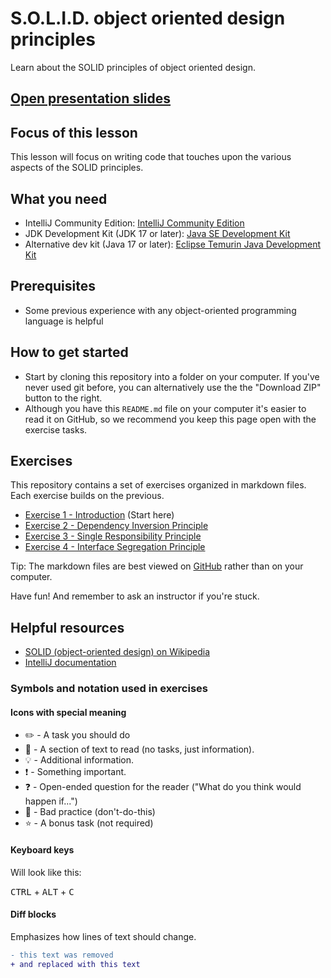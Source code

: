 # S.O.L.I.D. object oriented design principles

Learn about the SOLID principles of object oriented design.

## [Open presentation slides](https://docs.google.com/presentation/d/1BJy5pEQvM_G4ilvFAK0CJVBC3rZnN_0PIeRrnYN-gaw/)

## Focus of this lesson

This lesson will focus on writing code that touches upon the various aspects of the SOLID principles.

## What you need

- IntelliJ Community Edition: [IntelliJ Community Edition](https://www.jetbrains.com/idea/download/)
- JDK Development Kit (JDK 17 or later): [Java SE Development Kit](https://www.oracle.com/java/technologies/downloads/)
- Alternative dev kit (Java 17 or later): [Eclipse Temurin Java Development Kit](https://adoptium.net/)

## Prerequisites

- Some previous experience with any object-oriented programming language is helpful

## How to get started

- Start by cloning this repository into a folder on your computer. If you've never used git before, you can alternatively use the the "Download ZIP" button to the right.
- Although you have this `README.md` file on your computer it's easier to read it on GitHub, so we recommend you keep this page open with the exercise tasks.

## Exercises

This repository contains a set of exercises organized in markdown files. Each exercise builds on the previous.

- [Exercise 1 - Introduction](./exercise-1/README.md) (Start here)
- [Exercise 2 - Dependency Inversion Principle](./exercise-2/README.md)
- [Exercise 3 - Single Responsibility Principle](./exercise-3/README.md)
- [Exercise 4 - Interface Segregation Principle](./exercise-4/README.md)

Tip: The markdown files are best viewed on [GitHub](https://github.com/nerdschoolbergen/solid) rather than on your computer.

Have fun! And remember to ask an instructor if you're stuck.

## Helpful resources

- [SOLID (object-oriented design) on Wikipedia](https://en.wikipedia.org/wiki/SOLID_(object-oriented_design))
- [IntelliJ documentation](https://www.jetbrains.com/idea/documentation/)

### Symbols and notation used in exercises

#### Icons with special meaning

- :pencil2: - A task you should do
- :book: - A section of text to read (no tasks, just information).
- :bulb: - Additional information.
- :exclamation: - Something important.
- :question: - Open-ended question for the reader ("What do you think would happen if...")
- :poop: - Bad practice (don't-do-this)
- :star: - A bonus task (not required)

#### Keyboard keys

Will look like this:

<kbd>CTRL</kbd> + <kbd>ALT</kbd> + <kbd>C</kbd>

#### Diff blocks

Emphasizes how lines of text should change.

```diff
- this text was removed
+ and replaced with this text
```
